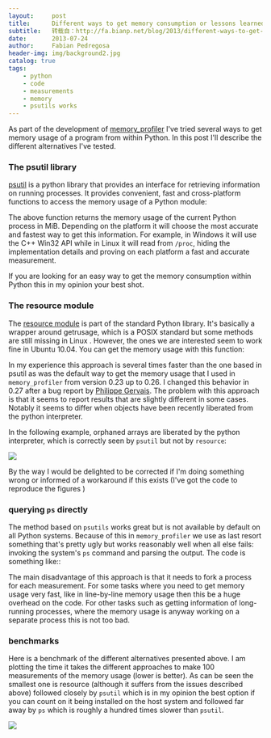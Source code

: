 ```yaml
---
layout:     post
title:      Different ways to get memory consumption or lessons learned from ``memory_profiler``
subtitle:   转载自：http://fa.bianp.net/blog/2013/different-ways-to-get-memory-consumption-or-lessons-learned-from-memory_profiler/
date:       2013-07-24
author:     Fabian Pedregosa
header-img: img/background2.jpg
catalog: true
tags:
    - python
    - code
    - measurements
    - memory
    - psutils works
---
```


As part of the development of
[memory_profiler](https://pypi.python.org/pypi/memory_profiler) I've tried
several ways to get memory usage of a program from within Python. In this post
I'll describe the different alternatives I've tested.

### The psutil library

[psutil](https://code.google.com/p/psutil) is a python library that provides
an interface for retrieving information on running processes. It provides
convenient, fast and cross-platform functions to access the memory usage of a
Python module:

The above function returns the memory usage of the current Python process in
MiB. Depending on the platform it will choose the most accurate and fastest
way to get this information. For example, in Windows it will use the C++ Win32
API while in Linux it will read from `/proc`, hiding the implementation
details and proving on each platform a fast and accurate measurement.

If you are looking for an easy way to get the memory consumption within Python
this in my opinion your best shot. 

### The resource module

The [resource module](http://docs.python.org/2/library/resource.html) is part
of the standard Python library. It's basically a wrapper around
 getrusage,
which is a POSIX standard but some methods are still missing in
Linux . However, the ones we are
interested seem to work fine in Ubuntu 10.04. You can get the memory usage
with this function:

In my experience this approach is several times faster than the one based in
psutil as was the default way to get the memory usage that I used in
`memory_profiler` from version 0.23 up to 0.26. I changed this behavior in
0.27 after a bug report by [Philippe Gervais](https://github.com/pgervais).
The problem with this approach is that it seems to report results that are
slightly different in some cases. Notably it seems to differ when objects
have been recently liberated from the python interpreter.

In the following example, orphaned arrays are liberated by the python
interpreter, which is correctly seen by `psutil` but not by `resource`:

![](http://fa.bianp.net/blog/static/code/2013/resource_vs_psutil.png)


By the way I would be delighted to be corrected if I'm doing something wrong
or informed of a workaround if this exists (I've got the code to reproduce the
figures )

### querying `ps` directly

The method based on `psutils` works great but is not available by default on all
Python systems. Because of this in `memory_profiler` we use as last resort
something that's pretty ugly but works reasonably well when all else fails:
invoking the system's `ps` command and parsing the output. The code is
something like::

The main disadvantage of this approach is that it needs to fork a process for
each measurement. For some tasks where you need to get memory usage very fast,
like in line-by-line memory usage then this be a huge overhead on the code.
For other tasks such as getting information of long-running processes, where
the memory usage is anyway working on a separate process this is not too bad.

### benchmarks

Here is a benchmark of the different alternatives presented above. I am
plotting the time it takes the different approaches to make 100 measurements
of the memory usage (lower is better). As can be seen the smallest one is
resource (although it suffers from the issues described above) followed
closely by `psutil` which is in my opinion the best option if you can count on
it being installed on the host system and followed far away by `ps` which is
roughly a hundred times slower than `psutil`.

![](http://fa.bianp.net/blog/static/code/2013/time_100_measurements.png)

